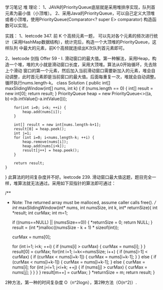 学习笔记
堆
理论：
1、JAVA的PriorityQueue底层就是采用堆排序实现，队列首元素为最小值（小顶堆）。
2、​采用Java的PriorityQueue，可以自己定义大顶堆或者小顶堆，使用PriorityQueue​(Comparator<? super E> comparator)
构造函数可以实现。

实践：
1、leetcode 347. 前 K 个高频元素一题， 可以先对各个元素的频次进行统计（采用HashMap数据结构），统计完后，构造一个大顶堆的PriorityQueue，这样队列
中最大的元素，前K个高频就连续出K次队列首元素即可。

2、leetcode 剑指 Offer 59 - I. 滑动窗口的最大值。第一种解法，采用Heap，构造一个堆，堆的大小就是滑动窗口长度，采用大顶堆。算法从0开始循环，先去除上个滑动
窗口的第一个元素，然后加入当前滑动窗口需要新加入的元素，堆会自动调整，此时首元素即是当前窗口的最大值。后面每重复一次，堆就会自动调整。循环执行nums.length-k。
class Solution {
    public int[] maxSlidingWindow(int[] nums, int k) {
        if (nums.length == 0) {
            int[] result = new int[0];
            return result;
        }
        PriorityQueue <Integer> heap = new PriorityQueue​<>((a, b)->(b.intValue()-a.intValue()));

        for(int i=0; i<k; ++i) {
            heap.add(nums[i]);
        }

        int[] result = new int[nums.length-k+1];
        result[0] = heap.peek();
        int j=1;
        for (int i=0; i<nums.length-k; ++i) {
            heap.remove(nums[i]);
            heap.add(nums[i+k]);
            result[j++] = heap.peek();
        }

        return result;
    }
}
此算法的时间复杂度并不好。leetcode 239. 滑动窗口最大值这题，题目完全一样，堆算法就无法通过。采用如下双指针的算法即可通过：

/**
 * Note: The returned array must be malloced, assume caller calls free().
 */
int* maxSlidingWindow(int* nums, int numsSize, int k, int* returnSize){
    int *result;
    int curMax;
    int m=1;
    
    if ((nums==NULL) || (numsSize==0)) {
        *returnSize = 0;
        return NULL;
    } 
    result = (int *)malloc((numsSize - k + 1) * sizeof(int));

    curMax = nums[0];

    for (int i=1; i<k; ++i) {
        if (nums[i] > curMax) {
            curMax = nums[i];
        }
    }
    result[0] = curMax;
    for(int i=1; i+k<=numsSize; i++) {
        if (nums[i-1] < curMax) {
            if (curMax < nums[i+k-1]) {
                curMax = nums[i+k-1];
            }
        } else {
            if (curMax < nums[i+k-1]) {
                curMax = nums[i+k-1];
            } else {
                curMax = nums[i];
                for (int j=i+1; j<i+k; ++j) {
                    if (nums[j] > curMax) {
                        curMax = nums[j];
                    }
                } 
            }
        }
        result[m++] = curMax;
    }
    *returnSize = m;
    return result;
}

2种方法，第一种的时间复杂度 O（n^2logn），第2种方法（O(n^2)）.



